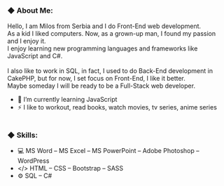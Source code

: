 #
### ◆ About Me:
Hello, I am Milos from Serbia and I do Front-End web development. <br>
As a kid I liked computers. Now, as a grown-up man, I found my passion and I enjoy it. <br>
I enjoy learning new programming languages and frameworks like JavaScript and C#. <br> <br>
I also like to work in SQL, in fact, I used to do Back-End development in CakePHP, but for now, I set focus on Front-End, I like it better. <br>
Maybe someday I will be ready to be a Full-Stack web developer. <br>
- 🧩 I’m currently learning JavaScript
- ⚡ I like to workout, read books, watch movies, tv series, anime series
#
### ◆ Skills:
- 💻 MS Word – MS Excel – MS PowerPoint – Adobe Photoshop – WordPress
- </> HTML – CSS – Bootstrap – SASS
- ⚙ SQL – C#
#
